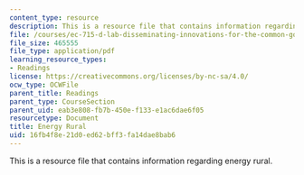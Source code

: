 ```yaml
---
content_type: resource
description: This is a resource file that contains information regarding energy rural.
file: /courses/ec-715-d-lab-disseminating-innovations-for-the-common-good-spring-2007/16fb4f8e21d0ed62bff3fa14dae8bab6_MITEC_715S07_energy_rural.pdf
file_size: 465555
file_type: application/pdf
learning_resource_types:
- Readings
license: https://creativecommons.org/licenses/by-nc-sa/4.0/
ocw_type: OCWFile
parent_title: Readings
parent_type: CourseSection
parent_uid: eab3e808-fb7b-450e-f133-e1ac6dae6f05
resourcetype: Document
title: Energy Rural
uid: 16fb4f8e-21d0-ed62-bff3-fa14dae8bab6
---
```

This is a resource file that contains information regarding energy rural.